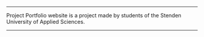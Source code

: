 _____
Project Portfolio website is a project made by students of the Stenden University of Applied Sciences.
_____
